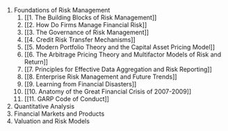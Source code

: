 
1. Foundations of Risk Management
	1. [[1. The Building Blocks of Risk Management]]
	2. [[2. How Do Firms Manage Financial Risk]]
	3. [[3. The Governance of Risk Management]]
	4. [[4. Credit Risk Transfer Mechanisms]]
	5. [[5. Modern Portfolio Theory and the Capital Asset Pricing Model]]
	6. [[6. The Arbitrage Pricing Theory and Multifactor Models of Risk and Return]]
	7. [[7. Principles for Effective Data Aggregation and Risk Reporting]]
	8. [[8. Enterprise Risk Management and Future Trends]]
	9. [[9. Learning from Financial Disasters]]
	10. [[10. Anatomy of the Great Financial Crisis of 2007-2009]]
	11. [[11. GARP Code of Conduct]]
2. Quantitative Analysis
3. Financial Markets and Products
4. Valuation and Risk Models
